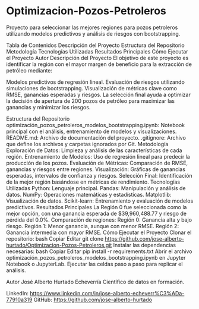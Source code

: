 # Optimizacion-Pozos-Petroleros

Proyecto para seleccionar las mejores regiones para pozos petroleros utilizando modelos predictivos y análisis de riesgos con bootstrapping.

Tabla de Contenidos
Descripción del Proyecto
Estructura del Repositorio
Metodología
Tecnologías Utilizadas
Resultados Principales
Cómo Ejecutar el Proyecto
Autor
Descripción del Proyecto
El objetivo de este proyecto es identificar la región con el mayor margen de beneficio para la extracción de petróleo mediante:

Modelos predictivos de regresión lineal.
Evaluación de riesgos utilizando simulaciones de bootstrapping.
Visualización de métricas clave como RMSE, ganancias esperadas y riesgos.
La selección final ayuda a optimizar la decisión de apertura de 200 pozos de petróleo para maximizar las ganancias y minimizar los riesgos.

Estructura del Repositorio
optimización_pozos_petroleros_modelos_bootstrapping.ipynb: Notebook principal con el análisis, entrenamiento de modelos y visualizaciones.
README.md: Archivo de documentación del proyecto.
.gitignore: Archivo que define los archivos y carpetas ignorados por Git.
Metodología
Exploración de Datos: Limpieza y análisis de las características de cada región.
Entrenamiento de Modelos: Uso de regresión lineal para predecir la producción de los pozos.
Evaluación de Métricas: Comparación de RMSE, ganancias y riesgos entre regiones.
Visualización: Gráficas de ganancias esperadas, intervalos de confianza y riesgos.
Selección Final: Identificación de la mejor región basándose en métricas de rendimiento.
Tecnologías Utilizadas
Python: Lenguaje principal.
Pandas: Manipulación y análisis de datos.
NumPy: Operaciones matemáticas y estadísticas.
Matplotlib: Visualización de datos.
Scikit-learn: Entrenamiento y evaluación de modelos predictivos.
Resultados Principales
La Región 0 fue seleccionada como la mejor opción, con una ganancia esperada de $39,960,488.77 y riesgo de pérdida del 0.0%.
Comparación de regiones:
Región 0: Ganancia alta y bajo riesgo.
Región 1: Menor ganancia, aunque con menor RMSE.
Región 2: Ganancia intermedia con mayor RMSE.
Cómo Ejecutar el Proyecto
Clonar el repositorio:
bash
Copiar
Editar
git clone https://github.com/jose-alberto-hurtado/Optimizacion-Pozos-Petroleros.git
Instalar las dependencias necesarias:
bash
Copiar
Editar
pip install -r requirements.txt
Abrir el archivo optimización_pozos_petroleros_modelos_bootstrapping.ipynb en Jupyter Notebook o JupyterLab.
Ejecutar las celdas paso a paso para replicar el análisis.

Autor
José Alberto Hurtado Echeverría
Científico de datos en formación.

LinkedIn: https://www.linkedin.com/in/jose-alberto-echeverr%C3%ADa-77910a319
GitHub: https://github.com/jose-alberto-hurtado



